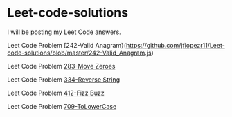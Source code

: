# Leet-code-solutions
I will be posting my Leet Code answers. 

Leet Code Problem [242-Valid Anagram}(https://github.com/jflopezr11/Leet-code-solutions/blob/master/242-Valid_Anagram.js)

Leet Code Problem [283-Move Zeroes](https://github.com/jflopezr11/Leet-code-solutions/blob/master/283-Move_Zeroes.js)

Leet Code Problem [334-Reverse String](https://github.com/jflopezr11/Leet-code-solutions/blob/master/344-Reverse_String.js)

Leet Code Problem [412-Fizz Buzz](https://github.com/jflopezr11/Leet-code-solutions/blob/master/412-Fizz_Buzz.js)

Leet Code Problem [709-ToLowerCase](https://github.com/jflopezr11/Leet-code-solutions/blob/master/709-To_Lower_Case.js)
